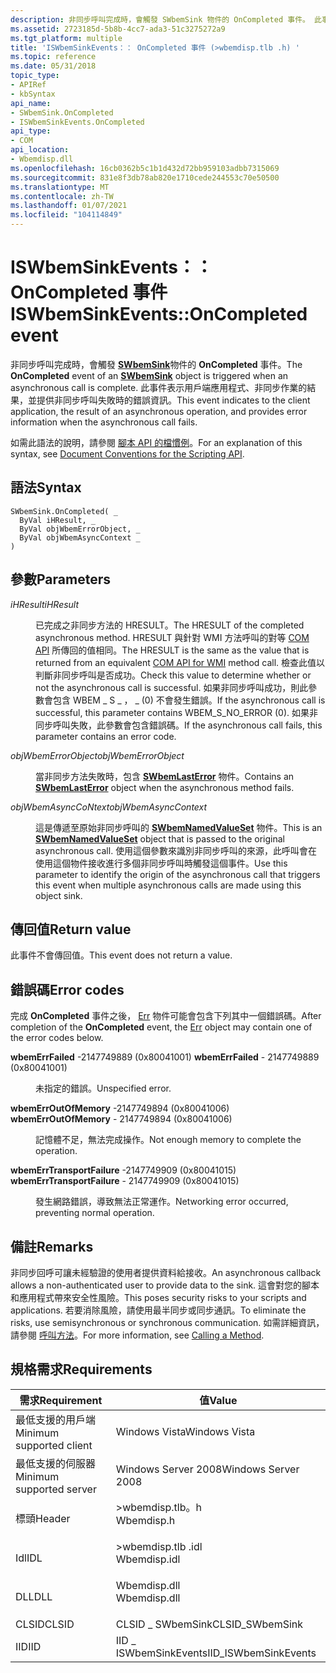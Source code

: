 ```yaml
---
description: 非同步呼叫完成時，會觸發 SWbemSink 物件的 OnCompleted 事件。 此事件表示用戶端應用程式、非同步作業的結果，並提供非同步呼叫失敗時的錯誤資訊。
ms.assetid: 2723185d-5b8b-4cc7-ada3-51c3275272a9
ms.tgt_platform: multiple
title: 'ISWbemSinkEvents：： OnCompleted 事件 (>wbemdisp.tlb .h) '
ms.topic: reference
ms.date: 05/31/2018
topic_type:
- APIRef
- kbSyntax
api_name:
- SWbemSink.OnCompleted
- ISWbemSinkEvents.OnCompleted
api_type:
- COM
api_location:
- Wbemdisp.dll
ms.openlocfilehash: 16cb0362b5c1b1d432d72bb959103adbb7315069
ms.sourcegitcommit: 831e8f3db78ab820e1710cede244553c70e50500
ms.translationtype: MT
ms.contentlocale: zh-TW
ms.lasthandoff: 01/07/2021
ms.locfileid: "104114849"
---
```

# <a name="iswbemsinkeventsoncompleted-event"></a><span data-ttu-id="3e5e9-104">ISWbemSinkEvents：： OnCompleted 事件</span><span class="sxs-lookup"><span data-stu-id="3e5e9-104">ISWbemSinkEvents::OnCompleted event</span></span>

<span data-ttu-id="3e5e9-105">非同步呼叫完成時，會觸發 [**SWbemSink**](swbemsink.md)物件的 **OnCompleted** 事件。</span><span class="sxs-lookup"><span data-stu-id="3e5e9-105">The **OnCompleted** event of an [**SWbemSink**](swbemsink.md) object is triggered when an asynchronous call is complete.</span></span> <span data-ttu-id="3e5e9-106">此事件表示用戶端應用程式、非同步作業的結果，並提供非同步呼叫失敗時的錯誤資訊。</span><span class="sxs-lookup"><span data-stu-id="3e5e9-106">This event indicates to the client application, the result of an asynchronous operation, and provides error information when the asynchronous call fails.</span></span>

<span data-ttu-id="3e5e9-107">如需此語法的說明，請參閱 [腳本 API 的檔慣例](document-conventions-for-the-scripting-api.md)。</span><span class="sxs-lookup"><span data-stu-id="3e5e9-107">For an explanation of this syntax, see [Document Conventions for the Scripting API](document-conventions-for-the-scripting-api.md).</span></span>

## <a name="syntax"></a><span data-ttu-id="3e5e9-108">語法</span><span class="sxs-lookup"><span data-stu-id="3e5e9-108">Syntax</span></span>


```VB
SWbemSink.OnCompleted( _
  ByVal iHResult, _
  ByVal objWbemErrorObject, _
  ByVal objWbemAsyncContext _
)
```



## <a name="parameters"></a><span data-ttu-id="3e5e9-109">參數</span><span class="sxs-lookup"><span data-stu-id="3e5e9-109">Parameters</span></span>

<dl> <dt>

<span data-ttu-id="3e5e9-110">*iHResult*</span><span class="sxs-lookup"><span data-stu-id="3e5e9-110">*iHResult*</span></span> 
</dt> <dd>

<span data-ttu-id="3e5e9-111">已完成之非同步方法的 HRESULT。</span><span class="sxs-lookup"><span data-stu-id="3e5e9-111">The HRESULT of the completed asynchronous method.</span></span> <span data-ttu-id="3e5e9-112">HRESULT 與針對 WMI 方法呼叫的對等 [COM API](com-api-for-wmi.md) 所傳回的值相同。</span><span class="sxs-lookup"><span data-stu-id="3e5e9-112">The HRESULT is the same as the value that is returned from an equivalent [COM API for WMI](com-api-for-wmi.md) method call.</span></span> <span data-ttu-id="3e5e9-113">檢查此值以判斷非同步呼叫是否成功。</span><span class="sxs-lookup"><span data-stu-id="3e5e9-113">Check this value to determine whether or not the asynchronous call is successful.</span></span> <span data-ttu-id="3e5e9-114">如果非同步呼叫成功，則此參數會包含 WBEM \_ S \_ ， \_ (0) 不會發生錯誤。</span><span class="sxs-lookup"><span data-stu-id="3e5e9-114">If the asynchronous call is successful, this parameter contains WBEM\_S\_NO\_ERROR (0).</span></span> <span data-ttu-id="3e5e9-115">如果非同步呼叫失敗，此參數會包含錯誤碼。</span><span class="sxs-lookup"><span data-stu-id="3e5e9-115">If the asynchronous call fails, this parameter contains an error code.</span></span>

</dd> <dt>

<span data-ttu-id="3e5e9-116">*objWbemErrorObject*</span><span class="sxs-lookup"><span data-stu-id="3e5e9-116">*objWbemErrorObject*</span></span> 
</dt> <dd>

<span data-ttu-id="3e5e9-117">當非同步方法失敗時，包含 [**SWbemLastError**](swbemlasterror.md) 物件。</span><span class="sxs-lookup"><span data-stu-id="3e5e9-117">Contains an [**SWbemLastError**](swbemlasterror.md) object when the asynchronous method fails.</span></span>

</dd> <dt>

<span data-ttu-id="3e5e9-118">*objWbemAsyncCoNtext*</span><span class="sxs-lookup"><span data-stu-id="3e5e9-118">*objWbemAsyncContext*</span></span> 
</dt> <dd>

<span data-ttu-id="3e5e9-119">這是傳遞至原始非同步呼叫的 [**SWbemNamedValueSet**](swbemnamedvalueset.md) 物件。</span><span class="sxs-lookup"><span data-stu-id="3e5e9-119">This is an [**SWbemNamedValueSet**](swbemnamedvalueset.md) object that is passed to the original asynchronous call.</span></span> <span data-ttu-id="3e5e9-120">使用這個參數來識別非同步呼叫的來源，此呼叫會在使用這個物件接收進行多個非同步呼叫時觸發這個事件。</span><span class="sxs-lookup"><span data-stu-id="3e5e9-120">Use this parameter to identify the origin of the asynchronous call that triggers this event when multiple asynchronous calls are made using this object sink.</span></span>

</dd> </dl>

## <a name="return-value"></a><span data-ttu-id="3e5e9-121">傳回值</span><span class="sxs-lookup"><span data-stu-id="3e5e9-121">Return value</span></span>

<span data-ttu-id="3e5e9-122">此事件不會傳回值。</span><span class="sxs-lookup"><span data-stu-id="3e5e9-122">This event does not return a value.</span></span>

## <a name="error-codes"></a><span data-ttu-id="3e5e9-123">錯誤碼</span><span class="sxs-lookup"><span data-stu-id="3e5e9-123">Error codes</span></span>

<span data-ttu-id="3e5e9-124">完成 **OnCompleted** 事件之後， [Err](/previous-versions//sbf5ze0e(v=vs.85)) 物件可能會包含下列其中一個錯誤碼。</span><span class="sxs-lookup"><span data-stu-id="3e5e9-124">After completion of the **OnCompleted** event, the [Err](/previous-versions//sbf5ze0e(v=vs.85)) object may contain one of the error codes below.</span></span>

<dl> <dt>

<span data-ttu-id="3e5e9-125">**wbemErrFailed** -2147749889 (0x80041001) </span><span class="sxs-lookup"><span data-stu-id="3e5e9-125">**wbemErrFailed** - 2147749889 (0x80041001)</span></span>
</dt> <dd>

<span data-ttu-id="3e5e9-126">未指定的錯誤。</span><span class="sxs-lookup"><span data-stu-id="3e5e9-126">Unspecified error.</span></span>

</dd> <dt>

<span data-ttu-id="3e5e9-127">**wbemErrOutOfMemory** -2147749894 (0x80041006) </span><span class="sxs-lookup"><span data-stu-id="3e5e9-127">**wbemErrOutOfMemory** - 2147749894 (0x80041006)</span></span>
</dt> <dd>

<span data-ttu-id="3e5e9-128">記憶體不足，無法完成操作。</span><span class="sxs-lookup"><span data-stu-id="3e5e9-128">Not enough memory to complete the operation.</span></span>

</dd> <dt>

<span data-ttu-id="3e5e9-129">**wbemErrTransportFailure** -2147749909 (0x80041015) </span><span class="sxs-lookup"><span data-stu-id="3e5e9-129">**wbemErrTransportFailure** - 2147749909 (0x80041015)</span></span>
</dt> <dd>

<span data-ttu-id="3e5e9-130">發生網路錯誤，導致無法正常運作。</span><span class="sxs-lookup"><span data-stu-id="3e5e9-130">Networking error occurred, preventing normal operation.</span></span>

</dd> </dl>

## <a name="remarks"></a><span data-ttu-id="3e5e9-131">備註</span><span class="sxs-lookup"><span data-stu-id="3e5e9-131">Remarks</span></span>

<span data-ttu-id="3e5e9-132">非同步回呼可讓未經驗證的使用者提供資料給接收。</span><span class="sxs-lookup"><span data-stu-id="3e5e9-132">An asynchronous callback allows a non-authenticated user to provide data to the sink.</span></span> <span data-ttu-id="3e5e9-133">這會對您的腳本和應用程式帶來安全性風險。</span><span class="sxs-lookup"><span data-stu-id="3e5e9-133">This poses security risks to your scripts and applications.</span></span> <span data-ttu-id="3e5e9-134">若要消除風險，請使用最半同步或同步通訊。</span><span class="sxs-lookup"><span data-stu-id="3e5e9-134">To eliminate the risks, use semisynchronous or synchronous communication.</span></span> <span data-ttu-id="3e5e9-135">如需詳細資訊，請參閱 [呼叫方法](calling-a-method.md)。</span><span class="sxs-lookup"><span data-stu-id="3e5e9-135">For more information, see [Calling a Method](calling-a-method.md).</span></span>

## <a name="requirements"></a><span data-ttu-id="3e5e9-136">規格需求</span><span class="sxs-lookup"><span data-stu-id="3e5e9-136">Requirements</span></span>



| <span data-ttu-id="3e5e9-137">需求</span><span class="sxs-lookup"><span data-stu-id="3e5e9-137">Requirement</span></span> | <span data-ttu-id="3e5e9-138">值</span><span class="sxs-lookup"><span data-stu-id="3e5e9-138">Value</span></span> |
|-------------------------------------|-----------------------------------------------------------------------------------------|
| <span data-ttu-id="3e5e9-139">最低支援的用戶端</span><span class="sxs-lookup"><span data-stu-id="3e5e9-139">Minimum supported client</span></span><br/> | <span data-ttu-id="3e5e9-140">Windows Vista</span><span class="sxs-lookup"><span data-stu-id="3e5e9-140">Windows Vista</span></span><br/>                                                                |
| <span data-ttu-id="3e5e9-141">最低支援的伺服器</span><span class="sxs-lookup"><span data-stu-id="3e5e9-141">Minimum supported server</span></span><br/> | <span data-ttu-id="3e5e9-142">Windows Server 2008</span><span class="sxs-lookup"><span data-stu-id="3e5e9-142">Windows Server 2008</span></span><br/>                                                          |
| <span data-ttu-id="3e5e9-143">標頭</span><span class="sxs-lookup"><span data-stu-id="3e5e9-143">Header</span></span><br/>                   | <dl> <span data-ttu-id="3e5e9-144"><dt>>wbemdisp.tlb。h</dt></span><span class="sxs-lookup"><span data-stu-id="3e5e9-144"><dt>Wbemdisp.h</dt></span></span> </dl>   |
| <span data-ttu-id="3e5e9-145">Idl</span><span class="sxs-lookup"><span data-stu-id="3e5e9-145">IDL</span></span><br/>                      | <dl> <span data-ttu-id="3e5e9-146"><dt>>wbemdisp.tlb .idl</dt></span><span class="sxs-lookup"><span data-stu-id="3e5e9-146"><dt>Wbemdisp.idl</dt></span></span> </dl> |
| <span data-ttu-id="3e5e9-147">DLL</span><span class="sxs-lookup"><span data-stu-id="3e5e9-147">DLL</span></span><br/>                      | <dl> <span data-ttu-id="3e5e9-148"><dt>Wbemdisp.dll</dt></span><span class="sxs-lookup"><span data-stu-id="3e5e9-148"><dt>Wbemdisp.dll</dt></span></span> </dl> |
| <span data-ttu-id="3e5e9-149">CLSID</span><span class="sxs-lookup"><span data-stu-id="3e5e9-149">CLSID</span></span><br/>                    | <span data-ttu-id="3e5e9-150">CLSID \_ SWbemSink</span><span class="sxs-lookup"><span data-stu-id="3e5e9-150">CLSID\_SWbemSink</span></span><br/>                                                             |
| <span data-ttu-id="3e5e9-151">IID</span><span class="sxs-lookup"><span data-stu-id="3e5e9-151">IID</span></span><br/>                      | <span data-ttu-id="3e5e9-152">IID \_ ISWbemSinkEvents</span><span class="sxs-lookup"><span data-stu-id="3e5e9-152">IID\_ISWbemSinkEvents</span></span><br/>                                                        |



 

